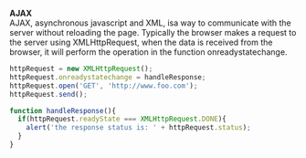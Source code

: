 **AJAX**  
AJAX, asynchronous javascript and XML, isa way to communicate with the server without reloading the page. Typically the browser makes a request to the server using XMLHttpRequest, when the data is received from the browser, it will perform the operation in the function onreadystatechange.

```javascript
httpRequest = new XMLHttpRequest();
httpRequest.onreadystatechange = handleResponse;
httpRequest.open('GET', 'http://www.foo.com');
httpRequest.send();

function handleResponse(){
  if(httpRequest.readyState === XMLHttpRequest.DONE){
    alert('the response status is: ' + httpRequest.status);
  }
}
```
